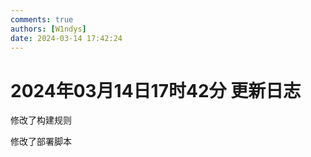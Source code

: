 ```yaml
---
comments: true
authors: [W1ndys]
date: 2024-03-14 17:42:24
---
```


# 2024年03月14日17时42分 更新日志

修改了构建规则

修改了部署脚本

<!-- more -->